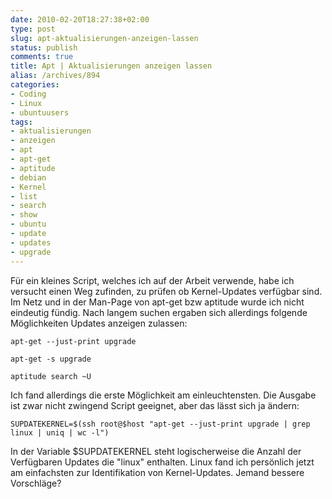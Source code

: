```yaml
---
date: 2010-02-20T18:27:38+02:00
type: post
slug: apt-aktualisierungen-anzeigen-lassen
status: publish
comments: true
title: Apt | Aktualisierungen anzeigen lassen
alias: /archives/894
categories:
- Coding
- Linux
- ubuntuusers
tags:
- aktualisierungen
- anzeigen
- apt
- apt-get
- aptitude
- debian
- Kernel
- list
- search
- show
- ubuntu
- update
- updates
- upgrade
---
```


Für ein kleines Script, welches ich auf der Arbeit verwende, habe ich versucht einen Weg zufinden, zu prüfen ob Kernel-Updates verfügbar sind. Im Netz und in der Man-Page von apt-get bzw aptitude wurde ich nicht eindeutig fündig. Nach langem suchen ergaben sich allerdings folgende Möglichkeiten Updates anzeigen zulassen:

```
apt-get --just-print upgrade
```


```
apt-get -s upgrade
```


```
aptitude search ~U
```


Ich fand allerdings die erste Möglichkeit am einleuchtensten.
Die Ausgabe ist zwar nicht zwingend Script geeignet, aber das lässt sich ja ändern:



    SUPDATEKERNEL=$(ssh root@$host "apt-get --just-print upgrade | grep linux | uniq | wc -l")



In der Variable $SUPDATEKERNEL steht logischerweise die Anzahl der Verfügbaren Updates die "linux" enthalten. Linux fand ich persönlich jetzt am einfachsten zur Identifikation von Kernel-Updates. Jemand bessere Vorschläge?
